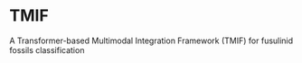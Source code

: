 # TMIF
A Transformer-based Multimodal Integration Framework (TMIF) for fusulinid fossils classification
